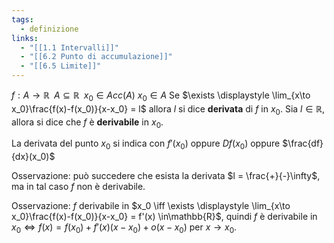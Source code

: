 ```yaml
---
tags:
  - definizione
links:
  - "[[1.1 Intervalli]]"
  - "[[6.2 Punto di accumulazione]]"
  - "[[6.5 Limite]]"
---
```

$f:A\to \mathbb{R}\;\;A\subseteq \mathbb{R}\;\;x_0 \in Acc(A)$  $x_0 \in A$
Se $\exists \displaystyle \lim_{x\to x_0}\frac{f(x)-f(x_0)}{x-x_0} = l$
allora $l$ si dice **derivata** di $f$ in $x_0$.
Sia $l\in \mathbb{R}$, allora si dice che $f$ è **derivabile** in $x_0$.

La derivata del punto $x_0$ si indica con $f'(x_0)$ oppure $Df(x_0)$ oppure $\frac{df}{dx}(x_0)$

Osservazione: può succedere che esista la derivata $l = \frac{+}{-}\infty$, ma in tal caso $f$ non è derivabile.

Osservazione: $f$ derivabile in $x_0 \iff \exists \displaystyle \lim_{x\to x_0}\frac{f(x)-f(x_0)}{x-x_0} = f'(x) \in\mathbb{R}$, quindi $f$ è derivabile in $x_0 \iff f(x) = f(x_0) + f'(x)(x-x_0) + o(x-x_0)$ per $x\to x_0$.